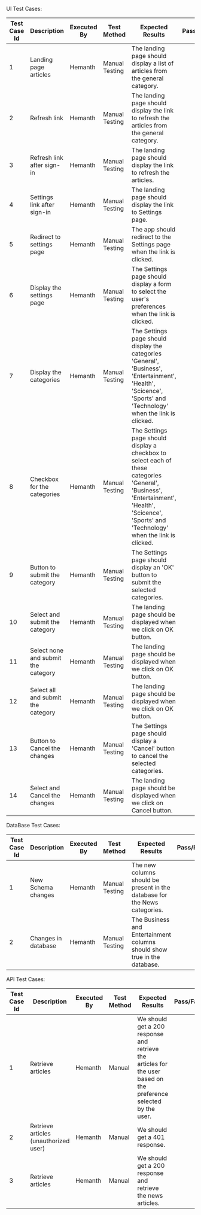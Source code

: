 UI Test Cases:

| Test Case Id | Description | Executed By | Test Method | Expected Results | Pass/Fail |
| ------------ | ----------- | ----------- | ----------- | ---------------- | --------- |
| 1 | Landing page articles | Hemanth | Manual Testing | The landing page should display a list of articles from the general category. |
| 2 | Refresh link | Hemanth | Manual Testing | The landing page should display the link to refresh the articles from the general category. |
| 3 | Refresh link after sign-in | Hemanth | Manual Testing | The landing page should display the link to refresh the articles. |
| 4 | Settings link after sign-in | Hemanth | Manual Testing | The landing page should display the link to Settings page. |
| 5 | Redirect to settings page | Hemanth | Manual Testing | The app should redirect to the Settings page when the link is clicked. |
| 6 | Display the settings page | Hemanth | Manual Testing | The Settings page should display a form to select the user's preferences when the link is clicked. |
| 7 | Display the categories | Hemanth | Manual Testing | The Settings page should display the categories 'General', 'Business', 'Entertainment', 'Health', 'Scicence', 'Sports' and 'Technology' when the link is clicked. |
| 8 | Checkbox for the categories | Hemanth | Manual Testing | The Settings page should display a checkbox to select each of these categories 'General', 'Business', 'Entertainment', 'Health', 'Scicence', 'Sports' and 'Technology' when the link is clicked. |
| 9 | Button to submit the category | Hemanth | Manual Testing | The Settings page should display an 'OK' button to submit the selected categories. |
| 10 | Select and submit the category | Hemanth | Manual Testing | The landing page should be displayed when we click on OK button. |
| 11 | Select none and submit the category | Hemanth | Manual Testing | The landing page should be displayed when we click on OK button. |
| 12 | Select all and submit the category | Hemanth | Manual Testing | The landing page should be displayed when we click on OK button. |
| 13 | Button to Cancel the changes | Hemanth | Manual Testing | The Settings page should display a 'Cancel' button to cancel the selected categories. |
| 14 | Select and Cancel the changes | Hemanth | Manual Testing | The landing page should be displayed when we click on Cancel button. |



DataBase Test Cases:

| Test Case Id | Description | Executed By | Test Method | Expected Results | Pass/Fail |
| ------------ | ----------- | ----------- | ----------- | ---------------- | --------- |
| 1 | New Schema changes | Hemanth | Manual Testing | The new columns should be present in the database for the News categories. |
| 2 | Changes in database | Hemanth | Manual Testing | The Business and Entertainment columns should show true in the database. |


API Test Cases:

| Test Case Id | Description | Executed By | Test Method | Expected Results | Pass/Fail |
| ------------ | ----------- | ----------- | ----------- | ---------------- | --------- |
| 1 | Retrieve articles | Hemanth | Manual | We should get a 200 response and retrieve the articles for the user based on the preference selected by the user. |
| 2 | Retrieve articles (unauthorized user) | Hemanth | Manual | We should get a 401 response. |
| 3 | Retrieve articles | Hemanth | Manual | We should get a 200 response and retrieve the news articles. |

